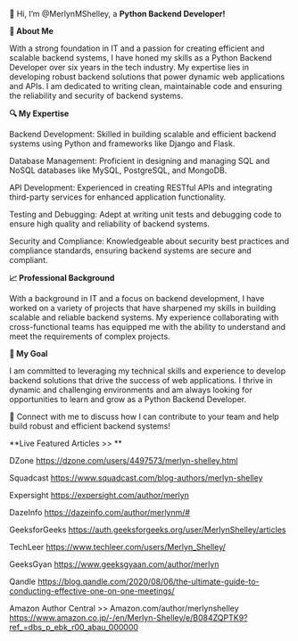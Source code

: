 👋 Hi, I’m @MerlynMShelley, a **Python Backend Developer!**

**🌟 About Me**

With a strong foundation in IT and a passion for creating efficient and scalable backend systems, I have honed my skills as a Python Backend Developer over six years in the tech industry. My expertise lies in developing robust backend solutions that power dynamic web applications and APIs. I am dedicated to writing clean, maintainable code and ensuring the reliability and security of backend systems.

**🔍 My Expertise**

Backend Development: Skilled in building scalable and efficient backend systems using Python and frameworks like Django and Flask.

Database Management: Proficient in designing and managing SQL and NoSQL databases like MySQL, PostgreSQL, and MongoDB.

API Development: Experienced in creating RESTful APIs and integrating third-party services for enhanced application functionality.

Testing and Debugging: Adept at writing unit tests and debugging code to ensure high quality and reliability of backend systems.

Security and Compliance: Knowledgeable about security best practices and compliance standards, ensuring backend systems are secure and compliant.

**📈 Professional Background**

With a background in IT and a focus on backend development, I have worked on a variety of projects that have sharpened my skills in building scalable and reliable backend systems. My experience collaborating with cross-functional teams has equipped me with the ability to understand and meet the requirements of complex projects.

**💼 My Goal**

I am committed to leveraging my technical skills and experience to develop backend solutions that drive the success of web applications. I thrive in dynamic and challenging environments and am always looking for opportunities to learn and grow as a Python Backend Developer.

🔗 Connect with me to discuss how I can contribute to your team and help build robust and efficient backend systems!

**Live Featured Articles >> **

DZone https://dzone.com/users/4497573/merlyn-shelley.html

Squadcast https://www.squadcast.com/blog-authors/merlyn-shelley

Expersight https://expersight.com/author/merlyn

DazeInfo https://dazeinfo.com/author/merlynm/#

GeeksforGeeks https://auth.geeksforgeeks.org/user/MerlynShelley/articles

TechLeer https://www.techleer.com/users/Merlyn_Shelley/

GeeksGyan https://www.geeksgyaan.com/author/merlyn

Qandle https://blog.qandle.com/2020/08/06/the-ultimate-guide-to-conducting-effective-one-on-one-meetings/

Amazon Author Central >> Amazon.com/author/merlynshelley https://www.amazon.co.jp/-/en/Merlyn-Shelley/e/B084ZQPTK9?ref_=dbs_p_ebk_r00_abau_000000

<!---
MerlynMShelley/MerlynMShelley is a ✨ special ✨ repository because its `README.md` (this file) appears on your GitHub profile.
You can click the Preview link to take a look at your changes.
--->
